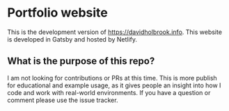 # Portfolio website

This is the development version of https://davidholbrook.info. This website is developed in Gatsby and hosted by Netlify.

## What is the purpose of this repo?

I am not looking for contributions or PRs at this time. This is more publish for educational and example usage, as it gives people an insight into how I code and work with real-world environments. If you have a question or comment please use the issue tracker.
